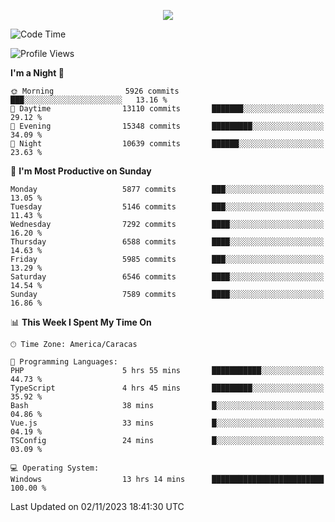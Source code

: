 <p align="center">
  <a href="http://www.github.com/thevacs">
    <img src="https://github-readme-streak-stats.herokuapp.com/?user=thevacs&stroke=ffffff&background=1c1917&ring=0891b2&fire=0891b2&currStreakNum=ffffff&currStreakLabel=0891b2&sideNums=ffffff&sideLabels=ffffff&dates=ffffff&hide_border=true" />
  </a>
</p>

<!--START_SECTION:waka-->
![Code Time](http://img.shields.io/badge/Code%20Time-1%2C828%20hrs%2043%20mins-blue)

![Profile Views](http://img.shields.io/badge/Profile%20Views-0-blue)

**I'm a Night 🦉** 

```text
🌞 Morning                5926 commits        ███░░░░░░░░░░░░░░░░░░░░░░   13.16 % 
🌆 Daytime                13110 commits       ███████░░░░░░░░░░░░░░░░░░   29.12 % 
🌃 Evening                15348 commits       █████████░░░░░░░░░░░░░░░░   34.09 % 
🌙 Night                  10639 commits       ██████░░░░░░░░░░░░░░░░░░░   23.63 % 
```
📅 **I'm Most Productive on Sunday** 

```text
Monday                   5877 commits        ███░░░░░░░░░░░░░░░░░░░░░░   13.05 % 
Tuesday                  5146 commits        ███░░░░░░░░░░░░░░░░░░░░░░   11.43 % 
Wednesday                7292 commits        ████░░░░░░░░░░░░░░░░░░░░░   16.20 % 
Thursday                 6588 commits        ████░░░░░░░░░░░░░░░░░░░░░   14.63 % 
Friday                   5985 commits        ███░░░░░░░░░░░░░░░░░░░░░░   13.29 % 
Saturday                 6546 commits        ████░░░░░░░░░░░░░░░░░░░░░   14.54 % 
Sunday                   7589 commits        ████░░░░░░░░░░░░░░░░░░░░░   16.86 % 
```


📊 **This Week I Spent My Time On** 

```text
🕑︎ Time Zone: America/Caracas

💬 Programming Languages: 
PHP                      5 hrs 55 mins       ███████████░░░░░░░░░░░░░░   44.73 % 
TypeScript               4 hrs 45 mins       █████████░░░░░░░░░░░░░░░░   35.92 % 
Bash                     38 mins             █░░░░░░░░░░░░░░░░░░░░░░░░   04.86 % 
Vue.js                   33 mins             █░░░░░░░░░░░░░░░░░░░░░░░░   04.19 % 
TSConfig                 24 mins             █░░░░░░░░░░░░░░░░░░░░░░░░   03.09 % 

💻 Operating System: 
Windows                  13 hrs 14 mins      █████████████████████████   100.00 % 
```


 Last Updated on 02/11/2023 18:41:30 UTC
<!--END_SECTION:waka-->
